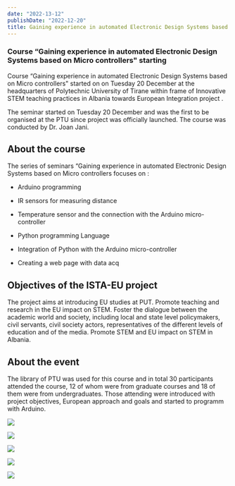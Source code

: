 ```yaml
---
date: "2022-13-12"
publishDate: "2022-12-20"
title: Gaining experience in automated Electronic Design Systems based on Micro controllers Seminar held in PTU
---
```


### Course “Gaining experience in automated Electronic Design Systems based on Micro controllers" starting

Course “Gaining experience in automated Electronic Design Systems based on Micro controllers" started on on Tuesday 20 December at the headquarters of Polytechnic University of Tirane within frame of Innovative STEM teaching practices in Albania towards European Integration project . 

The seminar started on Tuesday 20 December and was the first to be organised at the PTU since project was officially launched. The course was conducted by Dr. Joan Jani.

## About the course
The series of seminars “Gaining experience in automated Electronic Design Systems based on Micro controllers focuses on :

  - Arduino programming

  - IR sensors for measuring distance

  - Temperature sensor and the connection with the Arduino micro-controller

  - Python programming Language

  - Integration of Python with the Arduino micro-controller

  - Creating a web page with data acq

## Objectives of the ISTA-EU project
The project aims at introducing EU studies at PUT. Promote teaching and research in the EU impact on STEM. Foster the dialogue between the academic world and society, including local and state level policymakers, civil servants, civil society actors, representatives of the different levels of education and of the media. Promote STEM and EU impact on STEM in Albania.

## About the event

The library of PTU was used for this course and in total 30 participants attended the course, 12 of whom were from graduate courses and 18 of them were from undergraduates. Those attending were introduced with project objectives, European approach and goals  and started to programm with Arduino.


![](/images/events/joanfirstsem/im1.jpeg)

![](/images/events/joanfirstsem/im2.jpeg)

![](/images/events/joanfirstsem/im3.jpeg)

![](/images/events/joanfirstsem/im4.jpeg)

![](/images/events/joanfirstsem/im5.jpeg)